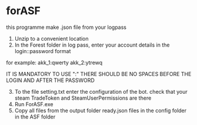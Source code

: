 # forASF
this programme make .json file from your logpass

1. Unzip to a convenient location
2. In the Forest folder in log pass, enter your account details in the login::password format

for example:
akk_1:qwerty
akk_2:ytrewq

IT IS MANDATORY TO USE ":" THERE SHOULD BE NO SPACES BEFORE THE LOGIN AND AFTER THE PASSWORD

3. To the file setting.txt enter the configuration of the bot. check that your steam TradeToken and SteamUserPermissions are there
4. Run ForASF.exe
5. Copy all files from the output folder ready.json files in the config folder in the ASF folder
